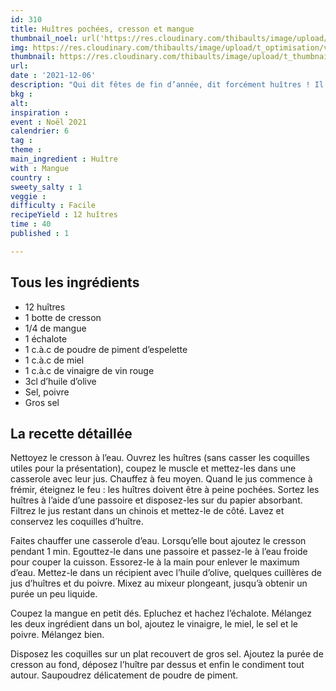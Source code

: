 ```yaml
---
id: 310
title: Huîtres pochées, cresson et mangue
thumbnail_noel: url('https://res.cloudinary.com/thibaults/image/upload/t_carre/v1638808696/Recipes/20211206_huitres_pochees_cresson_mangue.jpg')
img: https://res.cloudinary.com/thibaults/image/upload/t_optimisation/v1638808696/Recipes/20211206_huitres_pochees_cresson_mangue.jpg
thumbnail: https://res.cloudinary.com/thibaults/image/upload/t_thumbnail_josie/v1638808696/Recipes/20211206_huitres_pochees_cresson_mangue.jpg
url: 
date : '2021-12-06'
description: "Qui dit fêtes de fin d’année, dit forcément huîtres ! Il y a toujours des fans et des antis mais je vous promets que préparées ainsi, elles feront l’unanimité."
bkg : 
alt: 
inspiration : 
event : Noël 2021
calendrier: 6
tag : 
theme : 
main_ingredient : Huître
with : Mangue
country : 
sweety_salty : 1
veggie : 
difficulty : Facile
recipeYield : 12 huîtres
time : 40
published : 1

---
```


## Tous les ingrédients
 - 12 huîtres
 - 1 botte de cresson
 - 1/4 de mangue
 - 1 échalote
 - 1 c.à.c de poudre de piment d’espelette
 - 1 c.à.c de miel
 - 1 c.à.c de vinaigre de vin rouge
 - 3cl d’huile d’olive
 - Sel, poivre
 - Gros sel 

## La recette détaillée
Nettoyez le cresson à l’eau. Ouvrez les huîtres (sans casser les coquilles utiles pour la présentation), coupez le muscle et mettez-les dans une casserole avec leur jus. Chauffez à feu moyen. Quand le jus commence à frémir, éteignez le feu : les huîtres doivent être à peine pochées. Sortez les huîtres à l’aide d’une passoire et disposez-les sur du papier absorbant. Filtrez le jus restant dans un chinois et mettez-le de côté.  Lavez et conservez les coquilles d’huître.

Faites chauffer une casserole d’eau. Lorsqu’elle bout ajoutez le cresson pendant 1 min. Egouttez-le dans une passoire et passez-le à l’eau froide pour couper la cuisson. Essorez-le à la main pour enlever le maximum d’eau. Mettez-le dans un récipient avec l’huile d’olive, quelques cuillères de jus d’huîtres et du poivre. Mixez au mixeur plongeant, jusqu’à obtenir un purée un peu liquide. 

Coupez la mangue en petit dés. Epluchez et hachez l’échalote. Mélangez les deux ingrédient dans un bol, ajoutez le vinaigre, le miel, le sel et le poivre. Mélangez bien.

Disposez les coquilles sur un plat recouvert de gros sel. Ajoutez la purée de cresson au fond, déposez l’huître par dessus et enfin le condiment tout autour. Saupoudrez délicatement de poudre de piment. 
